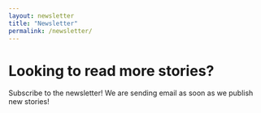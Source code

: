```yaml
---
layout: newsletter
title: "Newsletter"
permalink: /newsletter/
---
```


# Looking to read more stories?

Subscribe to the newsletter! We are sending email as soon as we publish new stories!
